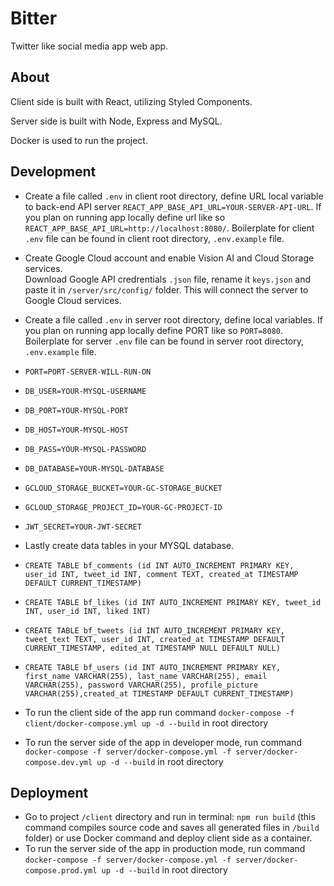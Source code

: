 # Bitter

Twitter like social media app web app.

## About

Client side is built with React, utilizing Styled Components.<br/>

Server side is built with Node, Express and MySQL. <br/>

Docker is used to run the project.

## Development

- Create a file called `.env` in client root directory, define URL local variable to back-end API server `REACT_APP_BASE_API_URL=YOUR-SERVER-API-URL`.
If you plan on running app locally define url like so `REACT_APP_BASE_API_URL=http://localhost:8080/`.
Boilerplate for client `.env` file can be found in client root directory, `.env.example` file.

- Create Google Cloud account and enable Vision AI and Cloud Storage services.<br/>
Download Google API credrentials `.json` file, rename it `keys.json` and paste it
in `/server/src/config/` folder. This will connect the server to Google Cloud services.

- Create a file called `.env` in server root directory, define local variables. If you plan on running app locally define PORT like so `PORT=8080`.
Boilerplate for server `.env` file can be found in server root directory, `.env.example` file.

- `PORT=PORT-SERVER-WILL-RUN-ON`

- `DB_USER=YOUR-MYSQL-USERNAME`
- `DB_PORT=YOUR-MYSQL-PORT`
- `DB_HOST=YOUR-MYSQL-HOST`
- `DB_PASS=YOUR-MYSQL-PASSWORD`
- `DB_DATABASE=YOUR-MYSQL-DATABASE`

- `GCLOUD_STORAGE_BUCKET=YOUR-GC-STORAGE_BUCKET`
- `GCLOUD_STORAGE_PROJECT_ID=YOUR-GC-PROJECT-ID`

- `JWT_SECRET=YOUR-JWT-SECRET`

- Lastly create data tables in your MYSQL database.

- `CREATE TABLE bf_comments (id INT AUTO_INCREMENT PRIMARY KEY, user_id INT, tweet_id INT, comment TEXT, created_at TIMESTAMP DEFAULT CURRENT_TIMESTAMP)`<br/>

- `CREATE TABLE bf_likes (id INT AUTO_INCREMENT PRIMARY KEY, tweet_id INT, user_id INT, liked INT)`<br/>

- `CREATE TABLE bf_tweets (id INT AUTO_INCREMENT PRIMARY KEY, tweet_text TEXT, user_id INT, created_at TIMESTAMP DEFAULT CURRENT_TIMESTAMP, edited_at TIMESTAMP NULL DEFAULT NULL)`<br/>

- `CREATE TABLE bf_users (id INT AUTO_INCREMENT PRIMARY KEY, first_name VARCHAR(255), last_name VARCHAR(255), email VARCHAR(255), password VARCHAR(255), profile_picture VARCHAR(255),created_at TIMESTAMP DEFAULT CURRENT_TIMESTAMP)`

- To run the client side of the app run command `docker-compose -f client/docker-compose.yml up -d --build` in root directory
- To run the server side of the app  in developer mode, run command `docker-compose -f server/docker-compose.yml -f server/docker-compose.dev.yml up -d --build` in root directory

## Deployment

- Go to project `/client` directory and run in terminal: `npm run build` (this command compiles source code and saves all generated files in `/build` folder) or use Docker command and deploy client side as a container.
- To run the server side of the app in production mode, run command `docker-compose -f server/docker-compose.yml -f server/docker-compose.prod.yml up -d --build` in root directory




